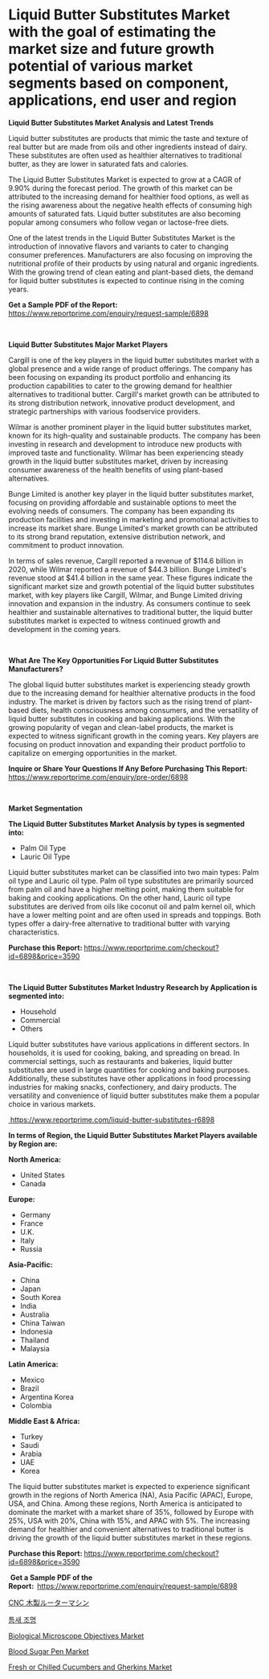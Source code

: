 <p><h1>Liquid Butter Substitutes Market with the goal of estimating the market size and future growth potential of various market segments based on component, applications, end user and region</h1></p><p><strong>Liquid Butter Substitutes Market Analysis and Latest Trends</strong></p>
<p><p>Liquid butter substitutes are products that mimic the taste and texture of real butter but are made from oils and other ingredients instead of dairy. These substitutes are often used as healthier alternatives to traditional butter, as they are lower in saturated fats and calories.</p><p>The Liquid Butter Substitutes Market is expected to grow at a CAGR of 9.90% during the forecast period. The growth of this market can be attributed to the increasing demand for healthier food options, as well as the rising awareness about the negative health effects of consuming high amounts of saturated fats. Liquid butter substitutes are also becoming popular among consumers who follow vegan or lactose-free diets.</p><p>One of the latest trends in the Liquid Butter Substitutes Market is the introduction of innovative flavors and variants to cater to changing consumer preferences. Manufacturers are also focusing on improving the nutritional profile of their products by using natural and organic ingredients. With the growing trend of clean eating and plant-based diets, the demand for liquid butter substitutes is expected to continue rising in the coming years.</p></p>
<p><strong>Get a Sample PDF of the Report:&nbsp;</strong> <a href="https://www.reportprime.com/enquiry/request-sample/6898">https://www.reportprime.com/enquiry/request-sample/6898</a></p>
<p>&nbsp;</p>
<p><strong>Liquid Butter Substitutes Major Market Players</strong></p>
<p><p>Cargill is one of the key players in the liquid butter substitutes market with a global presence and a wide range of product offerings. The company has been focusing on expanding its product portfolio and enhancing its production capabilities to cater to the growing demand for healthier alternatives to traditional butter. Cargill's market growth can be attributed to its strong distribution network, innovative product development, and strategic partnerships with various foodservice providers.</p><p>Wilmar is another prominent player in the liquid butter substitutes market, known for its high-quality and sustainable products. The company has been investing in research and development to introduce new products with improved taste and functionality. Wilmar has been experiencing steady growth in the liquid butter substitutes market, driven by increasing consumer awareness of the health benefits of using plant-based alternatives.</p><p>Bunge Limited is another key player in the liquid butter substitutes market, focusing on providing affordable and sustainable options to meet the evolving needs of consumers. The company has been expanding its production facilities and investing in marketing and promotional activities to increase its market share. Bunge Limited's market growth can be attributed to its strong brand reputation, extensive distribution network, and commitment to product innovation.</p><p>In terms of sales revenue, Cargill reported a revenue of $114.6 billion in 2020, while Wilmar reported a revenue of $44.3 billion. Bunge Limited's revenue stood at $41.4 billion in the same year. These figures indicate the significant market size and growth potential of the liquid butter substitutes market, with key players like Cargill, Wilmar, and Bunge Limited driving innovation and expansion in the industry. As consumers continue to seek healthier and sustainable alternatives to traditional butter, the liquid butter substitutes market is expected to witness continued growth and development in the coming years.</p></p>
<p>&nbsp;</p>
<p><strong>What Are The Key Opportunities For Liquid Butter Substitutes Manufacturers?</strong></p>
<p><p>The global liquid butter substitutes market is experiencing steady growth due to the increasing demand for healthier alternative products in the food industry. The market is driven by factors such as the rising trend of plant-based diets, health consciousness among consumers, and the versatility of liquid butter substitutes in cooking and baking applications. With the growing popularity of vegan and clean-label products, the market is expected to witness significant growth in the coming years. Key players are focusing on product innovation and expanding their product portfolio to capitalize on emerging opportunities in the market.</p></p>
<p><strong>Inquire or Share Your Questions If Any Before Purchasing This Report:</strong> <a href="https://www.reportprime.com/enquiry/pre-order/6898">https://www.reportprime.com/enquiry/pre-order/6898</a></p>
<p>&nbsp;</p>
<p><strong>Market Segmentation</strong></p>
<p><strong>The Liquid Butter Substitutes Market Analysis by types is segmented into:</strong></p>
<p><ul><li>Palm Oil Type</li><li>Lauric Oil Type</li></ul></p>
<p><p>Liquid butter substitutes market can be classified into two main types: Palm oil type and Lauric oil type. Palm oil type substitutes are primarily sourced from palm oil and have a higher melting point, making them suitable for baking and cooking applications. On the other hand, Lauric oil type substitutes are derived from oils like coconut oil and palm kernel oil, which have a lower melting point and are often used in spreads and toppings. Both types offer a dairy-free alternative to traditional butter with varying characteristics.</p></p>
<p><strong>Purchase this Report:&nbsp;</strong><a href="https://www.reportprime.com/checkout?id=6898&price=3590">https://www.reportprime.com/checkout?id=6898&price=3590</a></p>
<p>&nbsp;</p>
<p><strong>The Liquid Butter Substitutes Market Industry Research by Application is segmented into:</strong></p>
<p><ul><li>Household</li><li>Commercial</li><li>Others</li></ul></p>
<p><p>Liquid butter substitutes have various applications in different sectors. In households, it is used for cooking, baking, and spreading on bread. In commercial settings, such as restaurants and bakeries, liquid butter substitutes are used in large quantities for cooking and baking purposes. Additionally, these substitutes have other applications in food processing industries for making snacks, confectionery, and dairy products. The versatility and convenience of liquid butter substitutes make them a popular choice in various markets.</p></p>
<p><a href="https://www.reportprime.com/liquid-butter-substitutes-r6898">&nbsp;https://www.reportprime.com/liquid-butter-substitutes-r6898</a></p>
<p><strong>In terms of Region, the Liquid Butter Substitutes Market Players available by Region are:</strong></p>
<p>
    <p> <strong> North America: </strong>
        <ul>
            <li>United States</li>
            <li>Canada</li>
        </ul>
        </p> 
    <p> <strong> Europe: </strong>
        <ul>
            <li>Germany</li>
            <li>France</li>
            <li>U.K.</li>
            <li>Italy</li>
            <li>Russia</li>
        </ul>
        </p> 
    <p> <strong> Asia-Pacific: </strong>
        <ul>
            <li>China</li>
            <li>Japan</li>
            <li>South Korea</li>
            <li>India</li>
            <li>Australia</li>
            <li>China Taiwan</li>
            <li>Indonesia</li>
            <li>Thailand</li>
            <li>Malaysia</li>
        </ul>
        </p> 
    <p> <strong> Latin America: </strong>
        <ul>
            <li>Mexico</li>
            <li>Brazil</li>
            <li>Argentina Korea</li>
            <li>Colombia</li>
        </ul>
        </p> 
    <p> <strong> Middle East & Africa: </strong>
        <ul>
            <li>Turkey</li>
            <li>Saudi</li>
            <li>Arabia</li>
            <li>UAE</li>
            <li>Korea</li>
        </ul>
    </p>
    </p>
<p><p>The liquid butter substitutes market is expected to experience significant growth in the regions of North America (NA), Asia Pacific (APAC), Europe, USA, and China. Among these regions, North America is anticipated to dominate the market with a market share of 35%, followed by Europe with 25%, USA with 20%, China with 15%, and APAC with 5%. The increasing demand for healthier and convenient alternatives to traditional butter is driving the growth of the liquid butter substitutes market in these regions.</p></p>
<p><strong>Purchase this Report: </strong><a href="https://www.reportprime.com/checkout?id=6898&price=3590">https://www.reportprime.com/checkout?id=6898&price=3590</a></p>
<p>&nbsp;<strong>Get a Sample PDF of the Report:&nbsp;&nbsp;</strong><a href="https://www.reportprime.com/enquiry/request-sample/6898">https://www.reportprime.com/enquiry/request-sample/6898</a></p>
<p><strong></strong></p>
<p><p><a href="https://github.com/schmahlson/Market-Research-Report-List-1/blob/main/705790475704.md">CNC 木製ルーターマシン</a></p><p><a href="https://medium.com/@willislebsack/%EB%8B%88%EC%B9%98-%EB%9D%BC%EC%9D%B4%ED%8A%B8-%EC%8B%9C%EC%9E%A5-%EC%9C%A0%ED%98%95-%EC%9D%91%EC%9A%A9-%ED%94%84%EB%A1%9C%EA%B7%B8%EB%9E%A8-%EB%B0%8F-%EC%A7%80%EB%A6%AC%EC%97%90-%EB%8C%80%ED%95%9C-%ED%8F%AC%EA%B4%84%EC%A0%81-%ED%8F%89%EA%B0%80-0d4b368113c1">틈새 조명</a></p><p><a href="https://www.linkedin.com/pulse/biological-microscope-objectives-market-outlook-industry-overview-7e5ce?trackingId=1DZoJtmOL0ZTVqjeg8zXeA%3D%3D">Biological Microscope Objectives Market</a></p><p><a href="https://www.linkedin.com/pulse/blood-sugar-pennbspmarket-focuses-market-share-size-projected-8vshe?trackingId=BmYN%2BOoY%2F9XiAV962EaFzw%3D%3D">Blood Sugar Pen Market</a></p><p><a href="https://github.com/HenrietteMills1/Market-Research-Report-List-1/blob/main/fresh-or-chilled-cucumbers-and-gherkins-market.md">Fresh or Chilled Cucumbers and Gherkins Market</a></p></p>